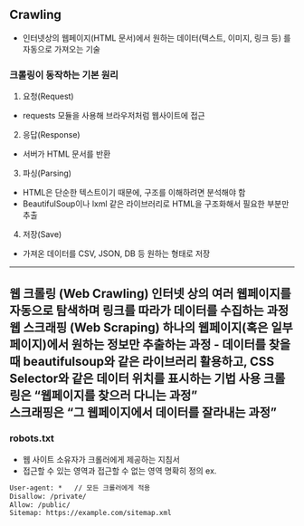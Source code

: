## Crawling 
- 인터넷상의 웹페이지(HTML 문서)에서 원하는 데이터(텍스트, 이미지, 링크 등) 를 자동으로 가져오는 기술

### 크롤링이 동작하는 기본 원리
1. 요청(Request)
- requests 모듈을 사용해 브라우저처럼 웹사이트에 접근
2. 응답(Response)
- 서버가 HTML 문서를 반환
3. 파싱(Parsing)
- HTML은 단순한 텍스트이기 때문에, 구조를 이해하려면 분석해야 함
- BeautifulSoup이나 lxml 같은 라이브러리로 HTML을 구조화해서 필요한 부분만 추출
4. 저장(Save)
- 가져온 데이터를 CSV, JSON, DB 등 원하는 형태로 저장
---
웹 크롤링 (Web Crawling)	인터넷 상의 여러 웹페이지를 자동으로 탐색하며 링크를 따라가 데이터를 수집하는 과정  
웹 스크래핑 (Web Scraping)	하나의 웹페이지(혹은 일부 페이지)에서 원하는 정보만 추출하는 과정
    - 데이터를 찾을 때 beautifulsoup와 같은 라이브러리 활용하고, CSS Selector와 같은 데이터 위치를 표시하는 기법 사용
크롤링은 “웹페이지를 찾으러 다니는 과정”  
스크래핑은 “그 웹페이지에서 데이터를 잘라내는 과정”
---
### robots.txt
- 웹 사이트 소유자가 크롤러에게 제공하는 지침서
- 접근할 수 있는 영역과 접근할 수 없는 영역 명확히 정의
ex.
```txt
User-agent: *   // 모든 크롤러에게 적용
Disallow: /private/
Allow: /public/
Sitemap: https://example.com/sitemap.xml 
```

